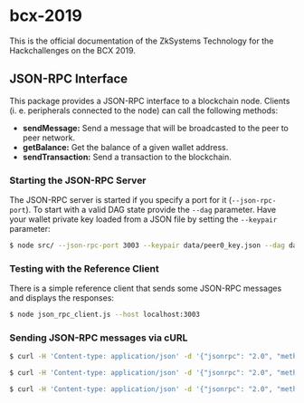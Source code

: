 # bcx-2019
This is the official documentation of the ZkSystems Technology for the Hackchallenges on the BCX 2019. 

## JSON-RPC Interface

This package provides a JSON-RPC interface to a blockchain node. Clients (i. e. peripherals connected to the node) can call the following methods:

* **sendMessage:** Send a message that will be broadcasted to the peer to peer network.
* **getBalance:** Get the balance of a given wallet address.
* **sendTransaction:** Send a transaction to the blockchain.

### Starting the JSON-RPC Server
The JSON-RPC server is started if you specify a port for it (`--json-rpc-port`). To start with a valid DAG state provide the `--dag` parameter. Have your wallet private key loaded from a JSON file by setting the `--keypair` parameter:

```sh
$ node src/ --json-rpc-port 3003 --keypair data/peer0_key.json --dag data/DAG.json 
```

### Testing with the Reference Client
There is a simple reference client that sends some JSON-RPC messages and displays the responses:

```sh
$ node json_rpc_client.js --host localhost:3003
```

### Sending JSON-RPC messages via cURL

```sh
$ curl -H 'Content-type: application/json' -d '{"jsonrpc": "2.0", "method": "sendMessage", "id": "1a2b3c", "params": {"message": "Here’s a message!"}}' http://localhost:3003/
```

```sh
$ curl -H 'Content-type: application/json' -d '{"jsonrpc": "2.0", "method": "getBalance", "id": "1a2b3d", "params": {"address": "04f36c6692c71a91d3fd041e49dfbc64cf2011b39cc2f16fc2f160fed73c1534e16e45aa735ccb6d91bafb41e2e2580578da7f80375aee0f924846cbbb0a03228d"}}' http://localhost:3003/
```

```sh
$ curl -H 'Content-type: application/json' -d '{"jsonrpc": "2.0", "method": "sendTransaction", "id": "1a2b3e", "params": {"toAddress": "04f36c6692c71a91d3fd041e49dfbc64cf2011b39cc2f16fc2f160fed73c1534e16e45aa735ccb6d91bafb41e2e2580578da7f80375aee0f924846cbbb0a03228d", "amount": 23, "payload": "Lorem"}}' http://localhost:3003/
```
